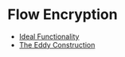 # Flow Encryption

* [Ideal Functionality](./flow/ideal.md)
* [The Eddy Construction](./flow/eddy.md)
